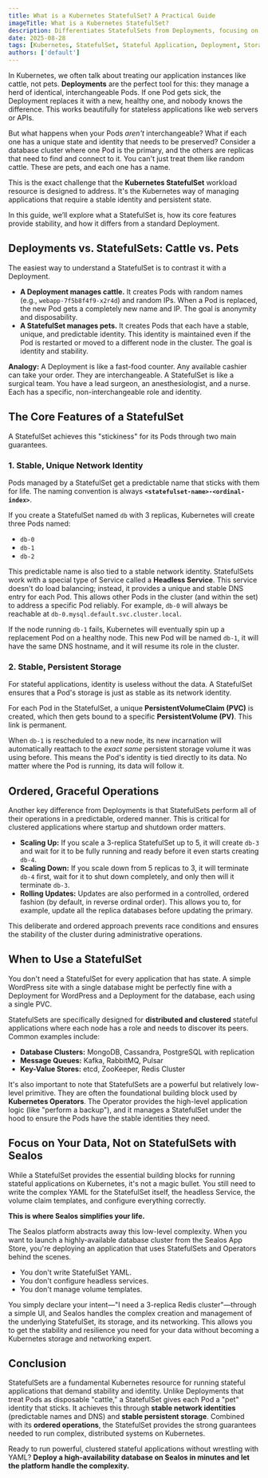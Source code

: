 ```yaml
---
title: What is a Kubernetes StatefulSet? A Practical Guide
imageTitle: What is a Kubernetes StatefulSet?
description: Differentiates StatefulSets from Deployments, focusing on how they provide stable, unique network and storage identities for stateful Pods.
date: 2025-08-28
tags: [Kubernetes, StatefulSet, Stateful Application, Deployment, Storage, PVC]
authors: ['default']
---
```


In Kubernetes, we often talk about treating our application instances like cattle, not pets. **Deployments** are the perfect tool for this: they manage a herd of identical, interchangeable Pods. If one Pod gets sick, the Deployment replaces it with a new, healthy one, and nobody knows the difference. This works beautifully for stateless applications like web servers or APIs.

But what happens when your Pods _aren't_ interchangeable? What if each one has a unique state and identity that needs to be preserved? Consider a database cluster where one Pod is the primary, and the others are replicas that need to find and connect to it. You can't just treat them like random cattle. These are pets, and each one has a name.

This is the exact challenge that the **Kubernetes StatefulSet** workload resource is designed to address. It's the Kubernetes way of managing applications that require a stable identity and persistent state.

In this guide, we’ll explore what a StatefulSet is, how its core features provide stability, and how it differs from a standard Deployment.

## Deployments vs. StatefulSets: Cattle vs. Pets

The easiest way to understand a StatefulSet is to contrast it with a Deployment.

- **A Deployment manages cattle.** It creates Pods with random names (e.g., `webapp-7f5b8f4f9-x2r4d`) and random IPs. When a Pod is replaced, the new Pod gets a completely new name and IP. The goal is anonymity and disposability.
- **A StatefulSet manages pets.** It creates Pods that each have a stable, unique, and predictable identity. This identity is maintained even if the Pod is restarted or moved to a different node in the cluster. The goal is identity and stability.

**Analogy:** A Deployment is like a fast-food counter. Any available cashier can take your order. They are interchangeable. A StatefulSet is like a surgical team. You have a lead surgeon, an anesthesiologist, and a nurse. Each has a specific, non-interchangeable role and identity.

## The Core Features of a StatefulSet

A StatefulSet achieves this "stickiness" for its Pods through two main guarantees.

### 1. Stable, Unique Network Identity

Pods managed by a StatefulSet get a predictable name that sticks with them for life. The naming convention is always **`<statefulset-name>-<ordinal-index>`**.

If you create a StatefulSet named `db` with 3 replicas, Kubernetes will create three Pods named:

- `db-0`
- `db-1`
- `db-2`

This predictable name is also tied to a stable network identity. StatefulSets work with a special type of Service called a **Headless Service**. This service doesn't do load balancing; instead, it provides a unique and stable DNS entry for each Pod. This allows other Pods in the cluster (and within the set) to address a specific Pod reliably. For example, `db-0` will always be reachable at `db-0.mysql.default.svc.cluster.local`.

If the node running `db-1` fails, Kubernetes will eventually spin up a replacement Pod on a healthy node. This new Pod will be named `db-1`, it will have the same DNS hostname, and it will resume its role in the cluster.

### 2. Stable, Persistent Storage

For stateful applications, identity is useless without the data. A StatefulSet ensures that a Pod's storage is just as stable as its network identity.

For each Pod in the StatefulSet, a unique **PersistentVolumeClaim (PVC)** is created, which then gets bound to a specific **PersistentVolume (PV)**. This link is permanent.

When `db-1` is rescheduled to a new node, its new incarnation will automatically reattach to the _exact same_ persistent storage volume it was using before. This means the Pod's identity is tied directly to its data. No matter where the Pod is running, its data will follow it.

## Ordered, Graceful Operations

Another key difference from Deployments is that StatefulSets perform all of their operations in a predictable, ordered manner. This is critical for clustered applications where startup and shutdown order matters.

- **Scaling Up:** If you scale a 3-replica StatefulSet up to 5, it will create `db-3` and wait for it to be fully running and ready before it even starts creating `db-4`.
- **Scaling Down:** If you scale down from 5 replicas to 3, it will terminate `db-4` first, wait for it to shut down completely, and only then will it terminate `db-3`.
- **Rolling Updates:** Updates are also performed in a controlled, ordered fashion (by default, in reverse ordinal order). This allows you to, for example, update all the replica databases before updating the primary.

This deliberate and ordered approach prevents race conditions and ensures the stability of the cluster during administrative operations.

## When to Use a StatefulSet

You don't need a StatefulSet for every application that has state. A simple WordPress site with a single database might be perfectly fine with a Deployment for WordPress and a Deployment for the database, each using a single PVC.

StatefulSets are specifically designed for **distributed and clustered** stateful applications where each node has a role and needs to discover its peers. Common examples include:

- **Database Clusters:** MongoDB, Cassandra, PostgreSQL with replication
- **Message Queues:** Kafka, RabbitMQ, Pulsar
- **Key-Value Stores:** etcd, ZooKeeper, Redis Cluster

It's also important to note that StatefulSets are a powerful but relatively low-level primitive. They are often the foundational building block used by **Kubernetes Operators**. The Operator provides the high-level application logic (like "perform a backup"), and it manages a StatefulSet under the hood to ensure the Pods have the stable identities they need.

## Focus on Your Data, Not on StatefulSets with Sealos

While a StatefulSet provides the essential building blocks for running stateful applications on Kubernetes, it's not a magic bullet. You still need to write the complex YAML for the StatefulSet itself, the headless Service, the volume claim templates, and configure everything correctly.

**This is where Sealos simplifies your life.**

The Sealos platform abstracts away this low-level complexity. When you want to launch a highly-available database cluster from the Sealos App Store, you're deploying an application that uses StatefulSets and Operators behind the scenes.

- You don't write StatefulSet YAML.
- You don't configure headless services.
- You don't manage volume templates.

You simply declare your intent—"I need a 3-replica Redis cluster"—through a simple UI, and Sealos handles the complex creation and management of the underlying StatefulSet, its storage, and its networking. This allows you to get the stability and resilience you need for your data without becoming a Kubernetes storage and networking expert.

## Conclusion

StatefulSets are a fundamental Kubernetes resource for running stateful applications that demand stability and identity. Unlike Deployments that treat Pods as disposable "cattle," a StatefulSet gives each Pod a "pet" identity that sticks. It achieves this through **stable network identities** (predictable names and DNS) and **stable persistent storage**. Combined with its **ordered operations**, the StatefulSet provides the strong guarantees needed to run complex, distributed systems on Kubernetes.

Ready to run powerful, clustered stateful applications without wrestling with YAML? **Deploy a high-availability database on Sealos in minutes and let the platform handle the complexity.**

